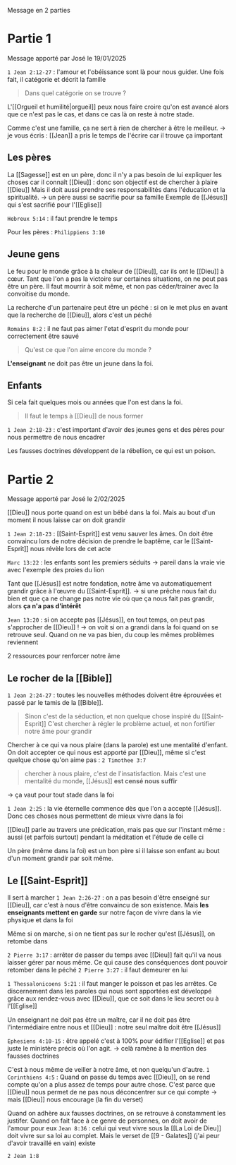 Message en 2 parties
# Partie 1
Message apporté par José le 19/01/2025

`1 Jean 2:12-27` : l'amour et l'obéissance sont là pour nous guider. Une fois fait, il catégorie et décrit la famille
> Dans quel catégorie on se trouve ?

L'[[Orgueil et humilité|orgueil]] peux nous faire croire qu'on est avancé alors que ce n'est pas le cas, et dans ce cas là on reste à notre stade.

Comme c'est une famille, ça ne sert à rien de chercher à être le meilleur.
-> je vous écris : [[Jean]] a pris le temps de l'écrire car il trouve ça important
## Les pères
La [[Sagesse]] est en un père, donc il n'y a pas besoin de lui expliquer les choses car il connaît [[Dieu]] : donc son objectif est de chercher à plaire [[Dieu]]
Mais il doit aussi prendre ses responsabilités dans l'éducation et la spiritualité.
-> un père aussi se sacrifie pour sa famille
Exemple de [[Jésus]] qui s'est sacrifié pour l'[[Eglise]]

`Hebreux 5:14` : il faut prendre le temps

Pour les pères : `Philippiens 3:10` 
## Jeune gens
Le feu pour le monde grâce à la chaleur de [[Dieu]], car ils ont le [[Dieu]] à cœur.
Tant que l'on a pas la victoire sur certaines situations, on ne peut pas être un père. Il faut mourrir à soit même, et non pas céder/trainer avec la convoitise du monde.

La recherche d'un partenaire peut être un péché : si on le met plus en avant que la recherche de [[Dieu]], alors c'est un péché

`Romains 8:2` : il ne faut pas aimer l'etat d'esprit du monde pour correctement être sauvé
> Qu'est ce que l'on aime encore du monde ?

**L'enseignant** ne doit pas être un jeune dans la foi.
## Enfants
Si cela fait quelques mois ou années que l'on est dans la foi.
> Il faut le temps à [[Dieu]] de nous former

`1 Jean 2:18-23` : c'est important d'avoir des jeunes gens et des pères pour nous permettre de nous encadrer

Les fausses doctrines développent de la rébellion, ce qui est un poison.
# Partie 2
Message apporté par José le 2/02/2025

[[Dieu]] nous porte quand on est un bébé dans la foi. Mais au bout d'un moment il nous laisse car on doit grandir

`1 Jean 2:18-23` : [[Saint-Esprit]] est venu sauver les âmes.
On doit être convaincu lors de notre décision de prendre le baptême, car le [[Saint-Esprit]] nous révèle lors de cet acte

`Marc 13:22` : les enfants sont les premiers séduits -> pareil dans la vraie vie avec l'exemple des proies du lion

Tant que [[Jésus]] est notre fondation, notre âme va automatiquement grandir grâce à l'œuvre du [[Saint-Esprit]].
-> si une prêche nous fait du bien et que ça ne change pas notre vie où que ça nous fait pas grandir, alors **ça n'a pas d'intérêt**

`Jean 13:20` : si on accepte pas [[Jésus]], en tout temps, on peut pas s'approcher de [[Dieu]] !
-> on voit si on a grandi dans la foi quand on se retrouve seul. Quand on ne va pas bien, du coup les mêmes problèmes reviennent

2 ressources pour renforcer notre âme
## Le rocher de la [[Bible]]
`1 Jean 2:24-27` : toutes les nouvelles méthodes doivent être éprouvées et passé par le tamis de la [[Bible]].
> Sinon c'est de la séduction, et non quelque chose inspiré du [[Saint-Esprit]]
> C'est chercher à régler le problème actuel, et non fortifier notre âme pour grandir

Chercher à ce qui va nous plaire (dans la parole) est une mentalité d'enfant. On doit accepter ce qui nous est apporté par [[Dieu]], même si c'est quelque chose qu'on aime pas : `2 Timothee 3:7`
> chercher à nous plaire, c'est de l'insatisfaction. Mais c'est une mentalité du monde, [[Jésus]] **est censé nous suffir**

-> ça vaut pour tout stade dans la foi

`1 Jean 2:25` : la vie éternelle commence dès que l'on a accepté [[Jésus]]. Donc ces choses nous permettent de mieux vivre dans la foi

[[Dieu]] parle au travers une prédication, mais pas que sur l'instant même : aussi (et parfois surtout) pendant la méditation et l'étude de celle ci

Un père (même dans la foi) est un bon père si il laisse son enfant au bout d'un moment grandir par soit même.
## Le [[Saint-Esprit]]
Il sert à marcher
`1 Jean 2:26-27` : on a pas besoin d'être enseigné sur [[Dieu]], car c'est à nous d'être convaincu de son existence. Mais **les enseignants mettent en garde** sur notre façon de vivre dans la vie physique et dans la foi

Même si on marche, si on ne tient pas sur le rocher qu'est [[Jésus]], on retombe dans 

`2 Pierre 3:17` : arrêter de passer du temps avec [[Dieu]] fait qu'il va nous laisser gérer par nous même. Ce qui cause des conséquences dont pouvoir retomber dans le péché
`2 Pierre 3:27` : il faut demeurer en lui

`1 Thessalonicoens 5:21` : il faut manger le poisson et pas les arrêtes. Ce discernement dans les paroles qui nous sont apportées est développé grâce aux rendez-vous avec [[Dieu]], que ce soit dans le lieu secret ou à l'[[Eglise]]

Un enseignant ne doit pas être un maître, car il ne doit pas être l'intermédiaire entre nous et [[Dieu]] : notre seul maître doit être [[Jésus]]

`Ephesiens 4:10-15` : être appelé c'est à 100% pour édifier l'[[Eglise]] et pas juste le ministère précis où l'on agit.
-> celà ramène à la mention des fausses doctrines

C'est à nous même de veiller à notre âme, et non quelqu'un d'autre.
`1 Corinthiens 4:5` : Quand on passe du temps avec [[Dieu]], on se rend compte qu'on a plus assez de temps pour autre chose. C'est parce que [[Dieu]] nous permet de ne pas nous déconcentrer sur ce qui compte
-> mais [[Dieu]] nous encourage (la fin du verset)

Quand on adhère aux fausses doctrines, on se retrouve à constamment les justifer. Quand on fait face à ce genre de personnes, on doit avoir de l'amour pour eux
`Jean 8:36` : celui qui veut vivre sous la [[La Loi de Dieu]] doit vivre sur sa loi au complet. Mais le verset de [[9 - Galates]] (j'ai peur d'avoir travaillé en vain) existe

`2 Jean 1:8`